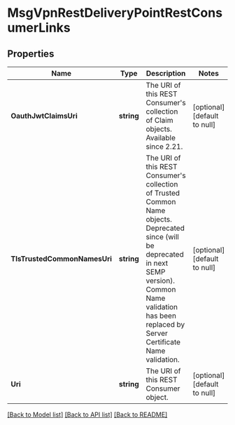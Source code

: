 # MsgVpnRestDeliveryPointRestConsumerLinks

## Properties
Name | Type | Description | Notes
------------ | ------------- | ------------- | -------------
**OauthJwtClaimsUri** | **string** | The URI of this REST Consumer&#x27;s collection of Claim objects. Available since 2.21. | [optional] [default to null]
**TlsTrustedCommonNamesUri** | **string** | The URI of this REST Consumer&#x27;s collection of Trusted Common Name objects. Deprecated since (will be deprecated in next SEMP version). Common Name validation has been replaced by Server Certificate Name validation. | [optional] [default to null]
**Uri** | **string** | The URI of this REST Consumer object. | [optional] [default to null]

[[Back to Model list]](../README.md#documentation-for-models) [[Back to API list]](../README.md#documentation-for-api-endpoints) [[Back to README]](../README.md)

